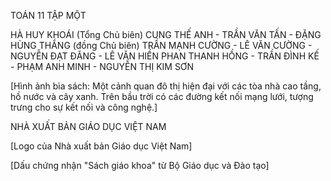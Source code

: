 TOÁN 11
TẬP MỘT

HÀ HUY KHOÁI (Tổng Chủ biên)
CUNG THẾ ANH - TRẦN VĂN TẤN - ĐẶNG HÙNG THẮNG (đồng Chủ biên)
TRẦN MẠNH CƯỜNG - LÊ VĂN CƯỜNG - NGUYỄN ĐẠT ĐĂNG - LÊ VĂN HIỀN
PHAN THANH HỒNG - TRẦN ĐÌNH KẾ - PHẠM ANH MINH - NGUYỄN THỊ KIM SƠN

[Hình ảnh bìa sách: Một cảnh quan đô thị hiện đại với các tòa nhà cao tầng, hồ nước và cây xanh. Trên bầu trời có các đường kết nối mạng lưới, tượng trưng cho sự kết nối và công nghệ.]

NHÀ XUẤT BẢN GIÁO DỤC VIỆT NAM

[Logo của Nhà xuất bản Giáo dục Việt Nam]

[Dấu chứng nhận "Sách giáo khoa" từ Bộ Giáo dục và Đào tạo]